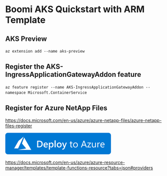 # Boomi AKS Quickstart with ARM Template

## AKS Preview

`az extension add --name aks-preview`

## Register the AKS-IngressApplicationGatewayAddon feature

`az feature register --name AKS-IngressApplicationGatewayAddon --namespace Microsoft.ContainerService`

## Register for Azure NetApp Files

https://docs.microsoft.com/en-us/azure/azure-netapp-files/azure-netapp-files-register

[![Deploy To Azure](https://raw.githubusercontent.com/Azure/azure-quickstart-templates/master/1-CONTRIBUTION-GUIDE/images/deploytoazure.svg?sanitize=true)](https://portal.azure.com/#create/Microsoft.Template/uri/https%3A%2F%2Fraw.githubusercontent.com%2Fvilvamani%2Fboomi-aks%2Fmain%2Fazure-fileshare%2Fazuredeploy.json)

https://docs.microsoft.com/en-us/azure/azure-resource-manager/templates/template-functions-resource?tabs=json#providers
